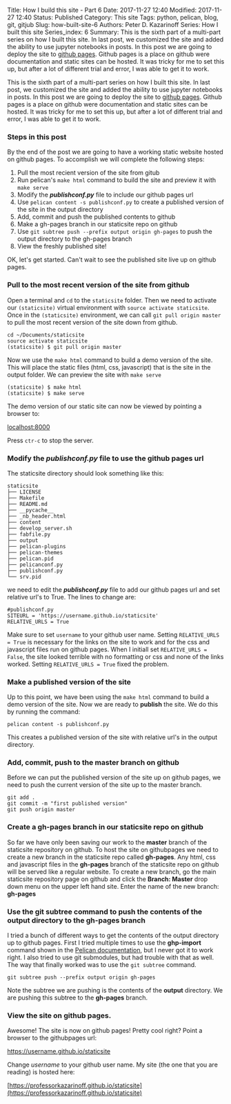 Title: How I build this site - Part 6
Date: 2017-11-27 12:40
Modified: 2017-11-27 12:40
Status: Published
Category: This site
Tags: python, pelican, blog, git, gitjub
Slug: how-built-site-6
Authors: Peter D. Kazarinoff
Series: How I built this site
Series_index: 6
Summary: This is the sixth part of a multi-part series on how I built this site. In last post, we customized the site and added the ability to use jupyter notebooks in posts.  In this post we are going to deploy the site to [github pages](https://pages.github.com/). Github pages is a place on github were documentation and static sites can be hosted. It was tricky for me to set this up, but after a lot of different trial and error, I was able to get it to work.

This is the sixth part of a multi-part series on how I built this site. In last post, we customized the site and added the ability to use jupyter notebooks in posts.  In this post we are going to deploy the site to [github pages](https://pages.github.com/). Github pages is a place on github were documentation and static sites can be hosted. It was tricky for me to set this up, but after a lot of different trial and error, I was able to get it to work.

### Steps in this post

By the end of the post we are going to have a working static website hosted on github pages. To accomplish we will complete the following steps:

1. Pull the most recient version of the site from gitub
2. Run pelican's ```make html``` command to build the site and preview it with ```make serve```
3. Modify the **_publishconf.py_** file to include our github pages url
4. Use ```pelican content -s publishconf.py``` to create a published version of the site in the output directory
5. Add, commit and push the published contents to github
6. Make a gh-pages branch in our staticsite repo on github
7. Use ```git subtree push --prefix output origin gh-pages``` to push the output directory to the gh-pages branch
8. View the freshly published site! 


OK, let's get started. Can't wait to see the published site live up on github pages.


### Pull to the most recent version of the site from github

Open a terminal and ```cd``` to the ```staticsite``` folder. Then we need to activate our ```(staticsite)``` virtual environment with ```source activate staticsite```. Once in the ```(staticsite)``` environment, we can call ```git pull origin master``` to pull the most recent version of the site down from github.

```
cd ~/Documents/staticsite
source activate staticsite
(staticsite) $ git pull origin master
```

Now we use the ```make html``` command to build a demo version of the site. This will place the static files (html, css, javascript) that is the site in the output folder.  We can preview the site with ```make serve```

```
(staticsite) $ make html
(staticsite) $ make serve
```

The demo version of our static site can now be viewed by pointing a browser to:

[localhost:8000](localhost:8000)

Press ```ctr-c``` to stop the server.

### Modify the _publishconf.py_ file to use the github pages url

The staticsite directory should look something like this:
```
staticsite
├── LICENSE
├── Makefile
├── README.md
├── __pycache__
├── _nb_header.html
├── content
├── develop_server.sh
├── fabfile.py
├── output
├── pelican-plugins
├── pelican-themes
├── pelican.pid
├── pelicanconf.py
├── publishconf.py
└── srv.pid
```
 
we need to edit the **_publishconf.py_** file to add our github pages url and set relative url's to True. The lines to change are:

```
#publishconf.py
SITEURL = 'https://username.github.io/staticsite'
RELATIVE_URLS = True
```

Make sure to set ```username``` to your github user name. Setting ```RELATIVE_URLS = True``` is necessary for the links on the site to work and for the css and javascript files run on github pages. When I initiall set ```RELATIVE_URLS = False```, the site looked terrible with no formatting or css and none of the links worked. Setting ```RELATIVE_URLS = True``` fixed the problem.

### Make a published version of the site

Up to this point, we have been using the ```make html``` command to build a demo version of the site. Now we are ready to **publish** the site. We do this by running the command:

```
pelican content -s publishconf.py
```

This creates a published version of the site with relative url's in the output directory. 

### Add, commit, push to the master branch on github

Before we can put the published version of the site up on github pages, we need to push the current version of the site up to the master branch.

```
git add .
git commit -m "first published version"
git push origin master
```

### Create a gh-pages branch in our staticsite repo on github

So far we have only been saving our work to the **master** branch of the staticsite repository on github. To host the site on githubpages we need to create a new branch in the staticsite repo called **gh-pages**. Any html, css and javascript files in the **gh-pages** branch of the staticsite repo on github will be served like a regular website. To create a new branch, go the main staticsite repository page on github and click the **Branch: Master** drop down menu on the upper left hand site. Enter the name of the new branch: **gh-pages**

### Use the git subtree command to push the contents of the output directory to the **gh-pages** branch

I tried a bunch of different ways to get the contents of the output directory up to github pages. First I tried multiple times to use the **ghp-import** command shown in the [Pelican documentation](http://docs.getpelican.com/en/stable/tips.html), but I never got it to work right. I also tried to use git submodules, but had trouble with that as well. The way that finally worked was to use the ```git subtree``` command. 

```
git subtree push --prefix output origin gh-pages
```

Note the subtree we are pushing is the contents of the **output** directory. We are pushing this subtree to the **gh-pages** branch. 

### View the site on github pages.

Awesome! The site is now on github pages! Pretty cool right? Point a browser to the githubpages url:

https://username.github.io/staticsite

Change _username_ to your github user name. My site (the one that you are reading) is hosted here: 

[https://professorkazarinoff.github.io/staticsite](https://professorkazarinoff.github.io/staticsite)